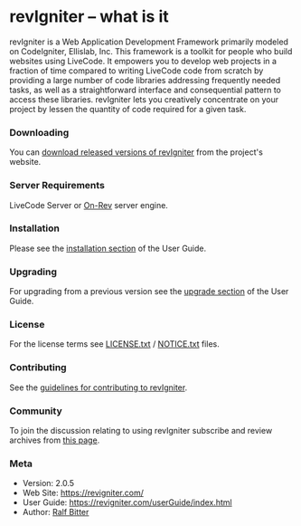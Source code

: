 # revIgniter – what is it

revIgniter is a Web Application Development Framework primarily modeled on CodeIgniter, Ellislab, Inc. This framework is a toolkit for people who build websites using LiveCode. It empowers you to develop web projects in a fraction of time compared to writing LiveCode code from scratch by providing a large number of code libraries addressing frequently needed tasks, as well as a straightforward interface and consequential pattern to access these libraries. revIgniter lets you creatively concentrate on your project by lessen the quantity of code required for a given task.

### Downloading

You can [download released versions of revIgniter](http://revigniter.com/) from the project's website.

### Server Requirements

LiveCode Server or [On-Rev](http://www.on-rev.com/) server engine.

### Installation

Please see the [installation section](http://revigniter.com/userGuide/installation/index.html) of the User Guide.

### Upgrading

For upgrading from a previous version see the [upgrade section](http://revigniter.com/userGuide/installation/upgrading.html) of the User Guide.

### License

For the license terms see [LICENSE.txt](LICENSE.txt) / [NOTICE.txt](NOTICE.txt) files.

### Contributing

See the [guidelines for contributing to revIgniter](CONTRIBUTING.md).

### Community

To join the discussion relating to using revIgniter subscribe and review archives from [this page](http://lists.livecodejournal.com/listinfo.cgi/revigniter-livecodejournal.com).
	

### Meta

- Version: 2.0.5
- Web Site: https://revigniter.com/
- User Guide: https://revigniter.com/userGuide/index.html
- Author:  [Ralf Bitter](mailto:rabit@revigniter.com)


